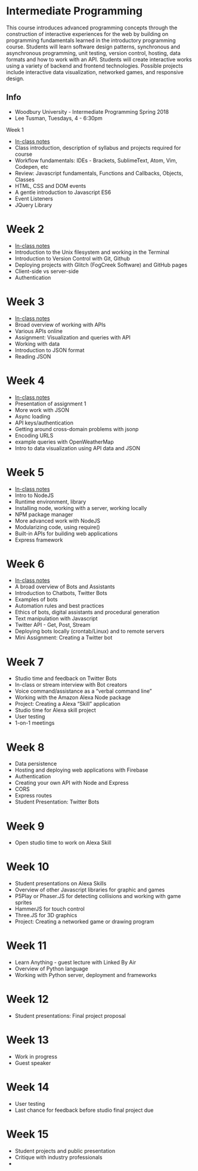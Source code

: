 # Intermediate Programming

This course introduces advanced programming concepts through the construction of interactive experiences for the web by building on programming fundamentals learned in the introductory programming course. Students will learn software design patterns, synchronous and asynchronous programming, unit testing, version control, hosting, data formats and how to work with an API. Students will create interactive works using a variety of backend and frontend technologies. Possible projects include interactive data visualization, networked games, and responsive design.

## Info
- Woodbury University - Intermediate Programming Spring 2018
- Lee Tusman, Tuesdays, 4 - 6:30pm  

Week 1
* [In-class notes](classes/week1.md)
* Class introduction, description of syllabus and projects required for course
* Workflow fundamentals: IDEs - Brackets, SublimeText, Atom, Vim, Codepen, etc
* Review: Javascript fundamentals, Functions and Callbacks, Objects, Classes
* HTML, CSS and DOM events
* A gentle introduction to Javascript ES6
* Event Listeners
* JQuery Library

# Week 2
* [In-class notes](classes/week2.md)
* Introduction to the Unix filesystem and working in the Terminal
* Introduction to Version Control with Git, Github
* Deploying projects with Glitch (FogCreek Software) and GitHub pages
* Client-side vs server-side
* Authentication

# Week 3
* [In-class notes](classes/week3.md)
* Broad overview of working with APIs
* Various APIs online
* Assignment: Visualization and queries with API
* Working with data
* Introduction to JSON format
* Reading JSON

# Week 4
* [In-class notes](classes/week4.md)
* Presentation of assignment 1
* More work with JSON
* Async loading
* API keys/authentication
* Getting around cross-domain problems with jsonp
* Encoding URLS
* example queries with OpenWeatherMap
* Intro to data visualization using API data and JSON

# Week 5
* [In-class notes](classes/week5.md)
* Intro to NodeJS
* Runtime environment, library
* Installing node, working with a server, working locally
* NPM package manager
* More advanced work with NodeJS
* Modularizing code, using require()
* Built-in APIs for building web applications
* Express framework

# Week 6
* [In-class notes](classes/week6.md)
* A broad overview of Bots and Assistants
* Introduction to Chatbots, Twitter Bots
* Examples of bots
* Automation rules and best practices
* Ethics of bots, digital assistants and procedural generation
* Text manipulation with Javascript
* Twitter API - Get, Post, Stream
* Deploying bots locally (crontab/Linux) and to remote servers
* Mini Assignment: Creating a Twitter bot

# Week 7
* Studio time and feedback on Twitter Bots
* In-class or stream interview with Bot creators
* Voice command/assistance as a “verbal command line”
* Working with the Amazon Alexa Node package
* Project: Creating a Alexa “Skill” application
* Studio time for Alexa skill project
* User testing
* 1-on-1 meetings

# Week 8
* Data persistence
* Hosting and deploying web applications with Firebase
* Authentication
* Creating your own API with Node and Express
* CORS
* Express routes
* Student Presentation: Twitter Bots

# Week 9
* Open studio time to work on Alexa Skill

# Week 10
* Student presentations on Alexa Skills
* Overview of other Javascript libraries for graphic and games
* P5Play or Phaser.JS for detecting collisions and working with game sprites
* HammerJS for touch control
* Three.JS for 3D graphics
* Project: Creating a networked game or drawing program

# Week 11
* Learn Anything - guest lecture with Linked By Air
* Overview of Python language
* Working with Python server, deployment and frameworks

# Week 12
* Student presentations: Final project proposal

# Week 13
* Work in progress
* Guest speaker

# Week 14
* User testing
* Last chance for feedback before studio final project due

# Week 15
* Student projects and public presentation
* Critique with industry professionals
*
